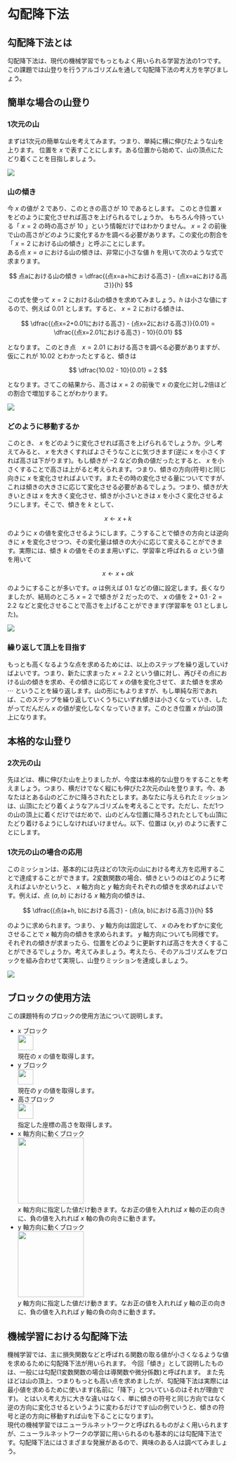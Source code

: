 # 勾配降下法

## 勾配降下法とは
勾配降下法は、現代の機械学習でもっともよく用いられる学習方法の1つです。
この課題では山登りを行うアルゴリズムを通して勾配降下法の考え方を学びましょう。

## 簡単な場合の山登り
### 1次元の山
まずは1次元の簡単な山を考えてみます。つまり、単純に横に伸びたような山を上ります。
位置を $x$ で表すことにします。ある位置から始めて、山の頂点にたどり着くことを目指しましょう。  

<img src="./images/x_mountain1.svg"/>

### 山の傾き
今 $x$ の値が $2$ であり、このときの高さが $10$ であるとします。
このとき位置 $x$ をどのように変化させれば高さを上げられるでしょうか。
もちろん今持っている「 $x=2$ の時の高さが $10$ 」という情報だけではわかりません。
$x=2$ の前後で山の高さがどのように変化するかを調べる必要があります。この変化の割合を「 $x=2$ における山の傾き」と呼ぶことにします。  
ある点 $x=a$ における山の傾きは、非常に小さな値 $h$ を用いて次のような式で求まります。 

$$
  点aにおける山の傾き = \dfrac{(点x=a+hにおける高さ) - (点x=aにおける高さ)}{h}
$$ 

この式を使って $x=2$ における山の傾きを求めてみましょう。$h$ は小さな値にするので、例えば $0.01$ とします。すると、 $x=2$ における傾きは、 

$$
  \dfrac{(点x=2+0.01における高さ) - (点x=2における高さ)}{0.01} = \dfrac{(点x=2.01における高さ) - 10}{0.01}
$$ 

となります。 このとき点　$x=2.01$ における高さを調べる必要がありますが、仮にこれが $10.02$ とわかったとすると、傾きは

$$
  \dfrac{10.02 - 10}{0.01} = 2
$$ 

となります。さてこの結果から、高さは $x=2$ の前後で $x$ の変化に対し2倍ほどの割合で増加することがわかります。  

<img src="./images/x_mountain2.svg"/>

### どのように移動するか
このとき、 $x$ をどのように変化させれば高さを上げられるでしょうか。少し考えてみると、 $x$ を大きくすればよさそうなことに気づきます(逆に $x$ を小さくすれば高さは下がります)。もし傾きが $-2$ などの負の値だったとすると、 $x$ を小さくすることで高さは上がると考えられます。つまり、傾きの方向(符号)と同じ向きに $x$ を変化させればよいです。またその時の変化させる量についてですが、これは傾きの大きさに応じて変化させる必要があるでしょう。つまり、傾きが大きいときは $x$ を大きく変化させ、傾きが小さいときは $x$ を小さく変化させるようにします。そこで、傾きを $k$ として、 

$$
  x \leftarrow x + k
$$ 

のように $x$ の値を変化させるようにします。こうすることで傾きの方向とは逆向きに $x$ を変化させつつ、その変化量は傾きの大小に応じて変えることができます。実際には、傾き $k$ の値をそのまま用いずに、学習率と呼ばれる $\alpha$ という値を用いて 

$$
  x \leftarrow x + \alpha k
$$

のようにすることが多いです。$\alpha$ は例えば $0.1$ などの値に設定します。長くなりましたが、結局のところ $x=2$ で傾きが $2$ だったので、 $x$ の値を $2 + 0.1 \cdot 2=2.2$ などと変化させることで高さを上げることができます(学習率を $0.1$ としました)。 

<img src="./images/x_mountain3.svg"/> 

### 繰り返して頂上を目指す
もっとも高くなるような点を求めるためには、以上のステップを繰り返していけばよいです。つまり、新たに求まった $x=2.2$ という値に対し、再びその点における山の傾きを求め、その傾きに応じて $x$ の値を変化させて、また傾きを求め $\cdots$ ということを繰り返します。山の形にもよりますが、もし単純な形であれば、このステップを繰り返していくうちにいずれ傾きは小さくなっていき、したがってだんだん $x$ の値が変化しなくなっていきます。このとき位置 $x$ が山の頂上になります。

## 本格的な山登り
### 2次元の山
先ほどは、横に伸びた山を上りましたが、今度は本格的な山登りをすることを考えましょう。つまり、横だけでなく縦にも伸びた2次元の山を登ります。今、あなたはとある山のどこかに降ろされたとします。あなたに与えられたミッションは、山頂にたどり着くようなアルゴリズムを考えることです。ただし、ただ1つの山の頂上に着くだけではだめで、山のどんな位置に降ろされたとしても山頂にたどり着けるようにしなければいけません。以下、位置は $(x,y)$ のように表すことにします。
### 1次元の山の場合の応用
このミッションは、基本的には先ほどの1次元の山における考え方を応用することで達成することができます。2変数関数の場合、傾きというのはどのように考えればよいかというと、 $x$ 軸方向と $y$ 軸方向それぞれの傾きを求めればよいです。例えば、点 $(a,b)$ における $x$ 軸方向の傾きは、 

$$
  \dfrac{(点(a+h, b)における高さ) - (点(a, b)における高さ)}{h}
$$ 

のように求められます。つまり、 $y$ 軸方向は固定して、 $x$ のみをわずかに変化させることで $x$ 軸方向の傾きを求められます。 $y$ 軸方向についても同様です。  
それぞれの傾きが求まったら、位置をどのように更新すれば高さを大きくすることができるでしょうか。考えてみましょう。考えたら、そのアルゴリズムをブロックを組み合わせて実現し、山登りミッションを達成しましょう。  

<img src="./images/mountain3.png">

## ブロックの使用方法
この課題特有のブロックの使用方法について説明します。  
- x ブロック  
  <img src="./images/block_x.png" width=35px>  
  現在の $x$ の値を取得します。  
- y ブロック  
  <img src="./images/block_y.png" width=35px>  
  現在の $y$ の値を取得します。
- 高さブロック  
  <img src="./images/block_h.png" height=35px>  
  指定した座標の高さを取得します。
- x 軸方向に動くブロック  
  <img src="./images/block_x_move.png" width=150px>  
  $x$ 軸方向に指定した値だけ動きます。なお正の値を入れれば $x$ 軸の正の向きに、負の値を入れれば $x$ 軸の負の向きに動きます。
- y 軸方向に動くブロック  
  <img src="./images/block_y_move.png" width=150px>  
  $y$ 軸方向に指定した値だけ動きます。なお正の値を入れれば $y$ 軸の正の向きに、負の値を入れれば $y$ 軸の負の向きに動きます。

## 機械学習における勾配降下法
機械学習では、主に損失関数などと呼ばれる関数の取る値が小さくなるような値を求めるために勾配降下法が用いられます。
今回「傾き」として説明したものは、一般には勾配(1変数関数の場合は導関数や微分係数)と呼ばれます。
また先ほどは山の頂上、つまりもっとも高い点を求めましたが、勾配降下法は実際には最小値を求めるために使います(名前に「降下」とついているのはそれが理由です)。
とはいえ考え方に大きな違いはなく、単に傾きの符号と同じ方向ではなく逆の方向に変化させるというように変わるだけです(山の例でいうと、傾きの符号と逆の方向に移動すれば山を下ることになります)。  
現代の機械学習ではニューラルネットワークと呼ばれるものがよく用いられますが、ニューラルネットワークの学習に用いられるのも基本的には勾配降下法です。勾配降下法にはさまざまな発展があるので、興味のある人は調べてみましょう。
